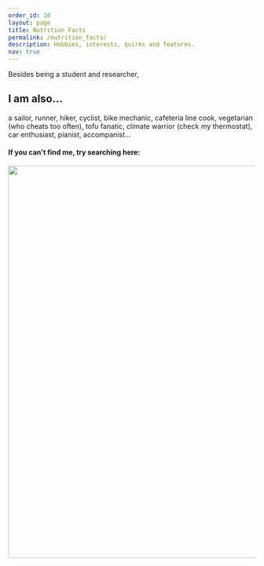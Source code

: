 ```yaml
---
order_id: 10
layout: page
title: Nutrition Facts
permalink: /nutrition_facts/
description: Hobbies, interests, quirks and features.
nav: true
---
```

Besides being a student and researcher, 
## I am also...
a sailor, runner, hiker, cyclist, bike mechanic, cafeteria line cook, vegetarian 
(who cheats too often), tofu fanatic, climate warrior (check my thermostat), 
car enthusiast, pianist, accompanist...


#### If you can't find me, try searching here:
<p align="center">
<img style="float: middle;" width="800" src="https://yxie20.github.io/assets/img/findme.png">
<p/>